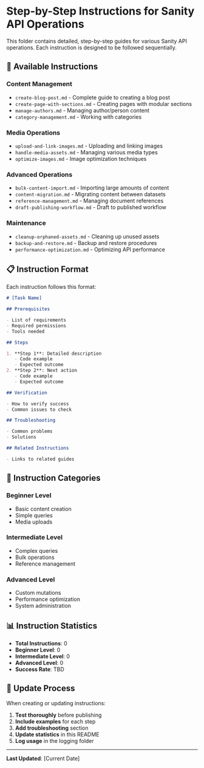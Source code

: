 # Step-by-Step Instructions for Sanity API Operations

This folder contains detailed, step-by-step guides for various Sanity API operations. Each instruction is designed to be followed sequentially.

## 📁 Available Instructions

### Content Management

- `create-blog-post.md` - Complete guide to creating a blog post
- `create-page-with-sections.md` - Creating pages with modular sections
- `manage-authors.md` - Managing author/person content
- `category-management.md` - Working with categories

### Media Operations

- `upload-and-link-images.md` - Uploading and linking images
- `handle-media-assets.md` - Managing various media types
- `optimize-images.md` - Image optimization techniques

### Advanced Operations

- `bulk-content-import.md` - Importing large amounts of content
- `content-migration.md` - Migrating content between datasets
- `reference-management.md` - Managing document references
- `draft-publishing-workflow.md` - Draft to published workflow

### Maintenance

- `cleanup-orphaned-assets.md` - Cleaning up unused assets
- `backup-and-restore.md` - Backup and restore procedures
- `performance-optimization.md` - Optimizing API performance

## 📋 Instruction Format

Each instruction follows this format:

```markdown
# [Task Name]

## Prerequisites

- List of requirements
- Required permissions
- Tools needed

## Steps

1. **Step 1**: Detailed description
   - Code example
   - Expected outcome
2. **Step 2**: Next action
   - Code example
   - Expected outcome

## Verification

- How to verify success
- Common issues to check

## Troubleshooting

- Common problems
- Solutions

## Related Instructions

- Links to related guides
```

## 🎯 Instruction Categories

### Beginner Level

- Basic content creation
- Simple queries
- Media uploads

### Intermediate Level

- Complex queries
- Bulk operations
- Reference management

### Advanced Level

- Custom mutations
- Performance optimization
- System administration

## 📊 Instruction Statistics

- **Total Instructions**: 0
- **Beginner Level**: 0
- **Intermediate Level**: 0
- **Advanced Level**: 0
- **Success Rate**: TBD

## 🔄 Update Process

When creating or updating instructions:

1. **Test thoroughly** before publishing
2. **Include examples** for each step
3. **Add troubleshooting** section
4. **Update statistics** in this README
5. **Log usage** in the logging folder

---

**Last Updated**: [Current Date]
